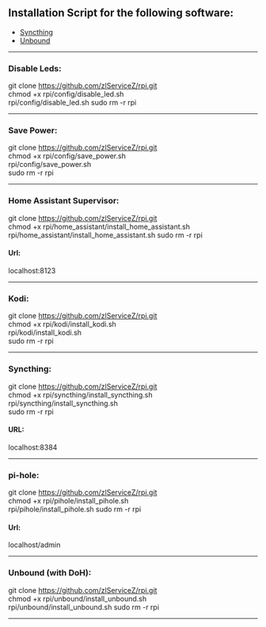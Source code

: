 
## Installation Script for the following software:
- [Syncthing](https://syncthing.net/)
- [Unbound](https://docs.pi-hole.net/guides/dns/unbound/)

---

### Disable Leds: 
git clone https://github.com/zlServiceZ/rpi.git  
chmod +x rpi/config/disable_led.sh  
rpi/config/disable_led.sh
sudo rm -r rpi  

---

### Save Power: 
git clone https://github.com/zlServiceZ/rpi.git  
chmod +x rpi/config/save_power.sh  
rpi/config/save_power.sh  
sudo rm -r rpi  

---

### Home Assistant Supervisor: 
git clone https://github.com/zlServiceZ/rpi.git  
chmod +x rpi/home_assistant/install_home_assistant.sh  
rpi/home_assistant/install_home_assistant.sh
sudo rm -r rpi  

#### Url:
localhost:8123

---

### Kodi: 
git clone https://github.com/zlServiceZ/rpi.git  
chmod +x rpi/kodi/install_kodi.sh  
rpi/kodi/install_kodi.sh  
sudo rm -r rpi

---

### Syncthing: 
git clone https://github.com/zlServiceZ/rpi.git  
chmod +x rpi/syncthing/install_syncthing.sh  
rpi/syncthing/install_syncthing.sh  
sudo rm -r rpi  

#### URL:
localhost:8384

---

### pi-hole: 
git clone https://github.com/zlServiceZ/rpi.git  
chmod +x rpi/pihole/install_pihole.sh  
rpi/pihole/install_pihole.sh
sudo rm -r rpi  

#### Url:
localhost/admin

---

### Unbound (with DoH): 
git clone https://github.com/zlServiceZ/rpi.git  
chmod +x rpi/unbound/install_unbound.sh  
rpi/unbound/install_unbound.sh
sudo rm -r rpi  

---


